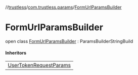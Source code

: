 //[trustless](../../../index.md)/[com.trustless.params](../index.md)/[FormUrlParamsBuilder](index.md)

# FormUrlParamsBuilder

open class [FormUrlParamsBuilder](index.md) : ParamsBuilderStringBuild

#### Inheritors

| |
|---|
| [UserTokenRequestParams](../../com.trustless.requests.identity.userToken/-user-token-request-params/index.md) |

